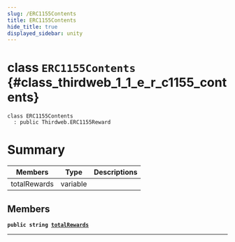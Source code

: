 ```yaml
---
slug: /ERC1155Contents
title: ERC1155Contents
hide_title: true
displayed_sidebar: unity
---
```


# class `ERC1155Contents` {#class_thirdweb_1_1_e_r_c1155_contents}

```
class ERC1155Contents
  : public Thirdweb.ERC1155Reward
```

# Summary

| Members      | Type     | Descriptions |
| ------------ | -------- | ------------ |
| totalRewards | variable |              |

## Members

**`public string `[`totalRewards`](#class_thirdweb_1_1_e_r_c1155_contents_1afcb2215b798572d3b04940318974cf60)**

---
